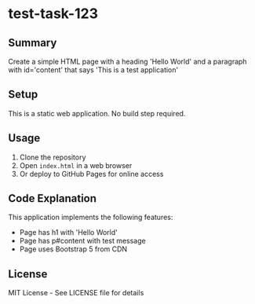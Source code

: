# test-task-123

## Summary
Create a simple HTML page with a heading 'Hello World' and a paragraph with id='content' that says 'This is a test application'

## Setup
This is a static web application. No build step required.

## Usage
1. Clone the repository
2. Open `index.html` in a web browser
3. Or deploy to GitHub Pages for online access

## Code Explanation
This application implements the following features:
- Page has h1 with 'Hello World'
- Page has p#content with test message
- Page uses Bootstrap 5 from CDN

## License
MIT License - See LICENSE file for details
